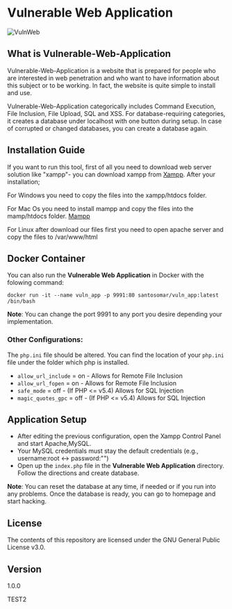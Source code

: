 # Vulnerable Web Application 
![VulnWeb](https://github.com/OWASP/Vulnerable-Web-Application/blob/master/Resources/VulnWeb.png)

## What is Vulnerable-Web-Application

Vulnerable-Web-Application is a website that is prepared for people who are interested in web penetration and who want to have
information about this subject or to be working. In fact, the website is quite simple to install and use.

Vulnerable-Web-Application categorically includes Command Execution, File Inclusion, File Upload, SQL and XSS. For database-requiring
categories, it creates a database under localhost with one button during setup. In case of corrupted or changed databases, you can
create a database again.

## Installation Guide

If you want to run this tool, first of all you need to download web server solution like "xampp"- you can download xampp from
[Xampp](https://www.apachefriends.org/tr/download.html). After your installation;

For Windows you need to copy the files into the xampp/htdocs folder.

For Mac Os  you need to install mampp and  copy the files into the mamp/htdocs folder.
[Mampp](https://www.mamp.info/en/downloads/)

For Linux after download our files first you need to open apache server and copy the files to /var/www/html

## Docker Container
You can also run the **Vulnerable Web Application** in Docker with the folowing command:

```
docker run -it --name vuln_app -p 9991:80 santosomar/vuln_app:latest /bin/bash
```
**Note**: You can change the port 9991 to any port you desire depending your implementation. 

### Other Configurations:

The `php.ini` file should be  altered. You can find the location of your `php.ini` file under the folder which php is installed.
- `allow_url_include` = on - Allows for Remote File Inclusion
- `allow_url_fopen` = on - Allows for Remote File Inclusion
- `safe_mode` = off - (If PHP <= v5.4) Allows for SQL Injection
- `magic_quotes_gpc` = off - (If PHP <= v5.4) Allows for SQL Injection

## Application Setup

- After editing the previous configuration, open the Xampp Control Panel and start Apache,MySQL. 
- Your MySQL credentials must stay the default credentials (e.g., username:root <-> password:"")
- Open up the `index.php` file in the <b>Vulnerable Web Application</b> directory. Follow the directions and create database. 

**Note**: You can reset the database at any time, if needed or if you run into any problems. Once the database is ready, you can go to homepage and start hacking.

## License
The contents of this repository are licensed under the GNU General Public License v3.0.
 
## Version
1.0.0

TEST2
